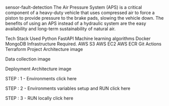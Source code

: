 sensor-fault-detection
The Air Pressure System (APS) is a critical component of a heavy-duty vehicle that uses compressed air to force a piston to provide pressure to the brake pads, slowing the vehicle down. The benefits of using an APS instead of a hydraulic system are the easy availability and long-term sustainability of natural air.

Tech Stack Used
Python
FastAPI
Machine learning algorithms
Docker
MongoDB
Infrastructure Required.
AWS S3
AWS EC2
AWS ECR
Git Actions
Terraform
Project Architecture
image

Data collection
image

Deployment Architecture
image

STEP : 1 - Environments
click here

STEP : 2 - Environments variables setup and RUN
click here

STEP : 3 - RUN locally
click here